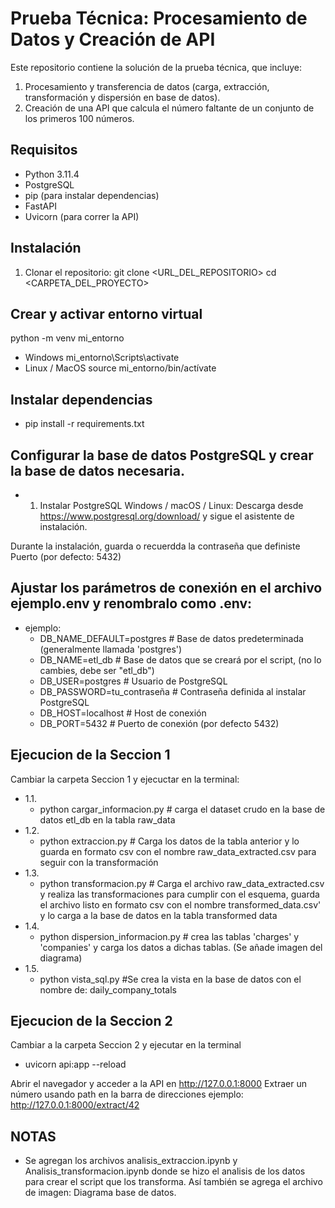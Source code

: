 # Prueba Técnica: Procesamiento de Datos y Creación de API
Este repositorio contiene la solución de la prueba técnica, que incluye:

1. Procesamiento y transferencia de datos (carga, extracción, transformación y dispersión en base de datos).
2. Creación de una API que calcula el número faltante de un conjunto de los primeros 100 números.
## Requisitos
- Python 3.11.4  
- PostgreSQL 
- pip (para instalar dependencias)
- FastAPI
- Uvicorn (para correr la API)
## Instalación
1. Clonar el repositorio:
git clone <URL_DEL_REPOSITORIO>
cd <CARPETA_DEL_PROYECTO>
## Crear y activar entorno virtual
python -m venv mi_entorno
- Windows
mi_entorno\Scripts\activate
- Linux / MacOS
source mi_entorno/bin/actívate
## Instalar dependencias
- pip install -r requirements.txt
## Configurar la base de datos PostgreSQL y crear la base de datos necesaria.
- 1. Instalar PostgreSQL
Windows / macOS / Linux:
Descarga desde https://www.postgresql.org/download/
 y sigue el asistente de instalación.

Durante la instalación, guarda o recuerdda la contraseña que definiste 
Puerto (por defecto: 5432)

## Ajustar los parámetros de conexión en el archivo ejemplo.env y renombralo como .env:
- ejemplo:
    - DB_NAME_DEFAULT=postgres       # Base de datos predeterminada (generalmente llamada 'postgres')
    - DB_NAME=etl_db                 # Base de datos que se creará por el script, (no lo cambies, debe ser "etl_db")
    - DB_USER=postgres               # Usuario de PostgreSQL
    - DB_PASSWORD=tu_contraseña      # Contraseña definida al instalar PostgreSQL
    - DB_HOST=localhost              # Host de conexión
    - DB_PORT=5432                   # Puerto de conexión (por defecto 5432)

## Ejecucion de la Seccion 1
Cambiar la carpeta Seccion 1 y ejecuctar en la terminal:
- 1.1.
    - python cargar_informacion.py      # carga el dataset crudo en la base de datos etl_db en la tabla raw_data
- 1.2.
    - python extraccion.py    # Carga los datos de la tabla anterior y lo guarda en formato csv con el nombre raw_data_extracted.csv para seguir con la  transformación
- 1.3.
    - python transformacion.py # Carga el archivo raw_data_extracted.csv y realiza las transformaciones para cumplir con el esquema, guarda el archivo listo en formato csv con el nombre transformed_data.csv' y lo carga a la base de datos en la tabla transformed data
- 1.4.
    - python dispersion_informacion.py  # crea las tablas 'charges' y 'companies' y carga los datos a dichas tablas. (Se añade imagen del diagrama)
- 1.5. 
    - python vista_sql.py  #Se crea la vista  en la base de datos con el nombre de: daily_company_totals

## Ejecucion de la Seccion 2
Cambiar a la carpeta Seccion 2 y ejecutar en la terminal
- uvicorn api:app --reload

Abrir el navegador y acceder a la API en http://127.0.0.1:8000
Extraer un número usando path en la barra de direcciones
ejemplo:
http://127.0.0.1:8000/extract/42


## NOTAS

- Se agregan los archivos analisis_extraccion.ipynb y Analisis_transformacion.ipynb donde se hizo el analisis de los datos para crear el script que los transforma. Así también se agrega el archivo de imagen: Diagrama base de datos.